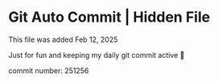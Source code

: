 # Git Auto Commit | Hidden File

This file was added Feb 12, 2025

Just for fun and keeping my daily git commit active 🤪

commit number: 251256
